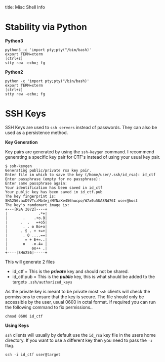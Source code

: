 title: Misc Shell Info

# Stability via Python  

**Python3**
```
python3 -c 'import pty;pty("/bin/bash)'
export TERM=xterm
[ctrl+z]
stty raw -echo; fg
```

**Python2**
```
python -c 'import pty;pty("/bin/bash)'
export TERM=xterm
[ctrl+z]
stty raw -echo; fg
```

# SSH Keys

SSH Keys are used to `ssh servers` instead of passwords. They can also be used as a persistence method.

**Key Generation**

Key pairs are generated by using the `ssh-keygen` command. I recommend generating a specific key pair for CTF's instead of using your usual key pair. 

```
$ ssh-keygen
Generating public/private rsa key pair.
Enter file in which to save the key (/home/user/.ssh/id_rsa): id_ctf
Enter passphrase (empty for no passphrase): 
Enter same passphrase again: 
Your identification has been saved in id_ctf
Your public key has been saved in id_ctf.pub
The key fingerprint is:
SHA256:axD9VTczMb4ej/MYNaXe456hucpo/W7x0u5UA8Nd76I user@host
The key's randomart image is:
+---[RSA 3072]----+
|              .*+|
|       .    .+o.B|
|      .  .   =+o5|
|       . . o Bo+o|
|      . S . + +=+|
|       . Q ....==|
|        = + E+=..|
|       o   .o.4= |
|           oo++ .|
+----[SHA256]-----+
```

This will generate 2 files
* id_ctf = This is the ***private*** key and should not be shared. 
* id_ctf.pub = This is the ***public*** key, this is what should be added to the targets `.ssh/authorized_keys`

As the private key is meant to be private most `ssh` clients will check the permissions to ensure that the key is secure. The file should only be accessible by the user, usual 0600 in octal format.  If required you can run the following command to fix permissions..

```
chmod 0600 id_ctf
```

**Using Keys**

`ssh` clients will usually by default use the `id_rsa` key file in the users home directory. If you want to use a different key then you need to pass the `-i` flag.

```
ssh -i id_ctf user@target
```
